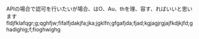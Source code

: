APIの場合で認可を行いたいが場合、はO、Au、thを理、容す、ればいいと思います
fldjfklafqgr;g;qghfjw;fifalfjdakjfa;jka;jgklfn;gfgafjda;fjad;kgjagjrgjajfkdjkjfd;ghadighig;f;fioghwighg

